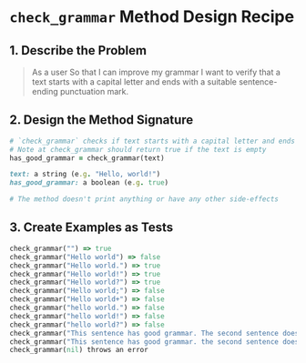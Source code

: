 # `check_grammar` Method Design Recipe

## 1. Describe the Problem

> As a user
> So that I can improve my grammar
> I want to verify that a text starts with a capital letter and ends with a suitable sentence-ending punctuation mark.

## 2. Design the Method Signature

```ruby
# `check_grammar` checks if text starts with a capital letter and ends with appropriate punctuation
# Note at check_grammar should return true if the text is empty
has_good_grammar = check_grammar(text)

text: a string (e.g. "Hello, world!")
has_good_grammar: a boolean (e.g. true)

# The method doesn't print anything or have any other side-effects
```

## 3. Create Examples as Tests

```ruby
check_grammar("") => true
check_grammar("Hello world") => false
check_grammar("Hello world.") => true
check_grammar("Hello world!") => true
check_grammar("Hello world?") => true
check_grammar("Hello world;") => false
check_grammar("Hello world+") => false
check_grammar("hello world.") => false
check_grammar("hello world!") => false
check_grammar("hello world?") => false
check_grammar("This sentence has good grammar. The second sentence doesn't end with punctation") => false
check_grammar("This sentence has good grammar. the second sentence doesn't start with a capital!") => true
check_grammar(nil) throws an error
```

